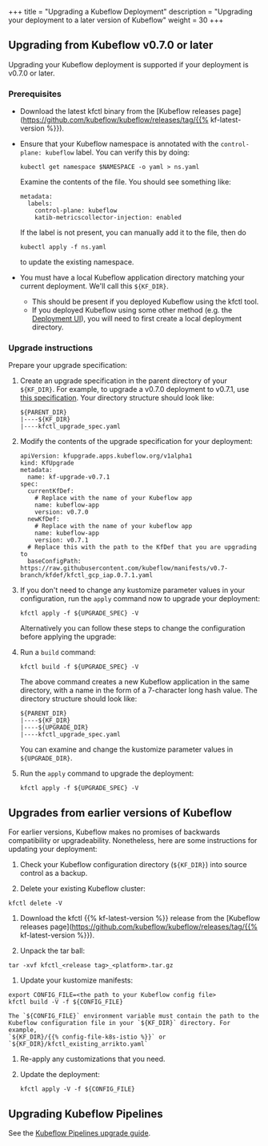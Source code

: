 +++
title = "Upgrading a Kubeflow Deployment"
description = "Upgrading your deployment to a later version of Kubeflow"
weight = 30
+++

## Upgrading from Kubeflow v0.7.0 or later
Upgrading your Kubeflow deployment is supported if your deployment is v0.7.0 or later.

### Prerequisites

* Download the latest kfctl binary from the
  [Kubeflow releases page](https://github.com/kubeflow/kubeflow/releases/tag/{{% kf-latest-version %}}).

* Ensure that your Kubeflow namespace is annotated with the
  `control-plane: kubeflow` label. You can verify this by doing:
  ```
  kubectl get namespace $NAMESPACE -o yaml > ns.yaml
  ```

    Examine the contents of the file. You should see something like:
    ```
    metadata:
      labels:
        control-plane: kubeflow
        katib-metricscollector-injection: enabled
    ```

    If the label is not present, you can manually add it to the file, then do
    ```
    kubectl apply -f ns.yaml
    ```
    to update the existing namespace.

* You must have a local Kubeflow application directory matching your current
deployment. We'll call this `${KF_DIR}`.
    * This should be present if you deployed Kubeflow using the kfctl tool.
    * If you deployed Kubeflow using some other method (e.g. the 
      [Deployment UI](/docs/gke/deploy/deploy-ui/)),
      you will need to first create a local deployment directory.


### Upgrade instructions

Prepare your upgrade specification:

1. Create an upgrade specification in the parent directory of your `${KF_DIR}`. For example, to upgrade
a v0.7.0 deployment to v0.7.1, use
[this specification](https://github.com/kubeflow/manifests/blob/v0.7-branch/kfdef/kfctl_upgrade_gcp_iap_0.7.1.yaml).
Your directory structure should look like:
    ```
    ${PARENT_DIR}
    |----${KF_DIR}
    |----kfctl_upgrade_spec.yaml
    ```

1. Modify the contents of the upgrade specification for your deployment:
    ```
    apiVersion: kfupgrade.apps.kubeflow.org/v1alpha1
    kind: KfUpgrade
    metadata:
      name: kf-upgrade-v0.7.1
    spec:
      currentKfDef:
        # Replace with the name of your Kubeflow app
        name: kubeflow-app
        version: v0.7.0
      newKfDef:
        # Replace with the name of your kubeflow app
        name: kubeflow-app
        version: v0.7.1
      # Replace this with the path to the KfDef that you are upgrading to
      baseConfigPath: https://raw.githubusercontent.com/kubeflow/manifests/v0.7-branch/kfdef/kfctl_gcp_iap.0.7.1.yaml
    ```
  
1. If you don't need to change any kustomize parameter values in your configuration, run the `apply`
command now to upgrade your deployment:

    ```
    kfctl apply -f ${UPGRADE_SPEC} -V
    ```

    Alternatively you can follow these steps to change the configuration before applying the upgrade:

1. Run a `build` command:
    ```
    kfctl build -f ${UPGRADE_SPEC} -V
    ```
    The above command creates a new Kubeflow application in the same directory, with a name
    in the form of a 7-character long hash value. The directory structure should look like:
    ```
    ${PARENT_DIR}
    |----${KF_DIR}
    |----${UPGRADE_DIR}
    |----kfctl_upgrade_spec.yaml
    ```
    You can examine and change the kustomize parameter values in
    `${UPGRADE_DIR}`.

1. Run the `apply` command to upgrade the deployment:
    ```
    kfctl apply -f ${UPGRADE_SPEC} -V
    ```


## Upgrades from earlier versions of Kubeflow

For earlier versions, Kubeflow makes no promises of backwards compatibility or 
upgradeability. Nonetheless, here are some instructions for updating your deployment:

1. Check your Kubeflow configuration directory (`${KF_DIR}`) into source control
  as a backup.

1. Delete your existing Kubeflow cluster:

  ```  
  kfctl delete -V 
  ```

    

1. Download the kfctl {{% kf-latest-version %}} release from the
  [Kubeflow releases 
  page](https://github.com/kubeflow/kubeflow/releases/tag/{{% kf-latest-version %}}).

1. Unpack the tar ball:

  ```
  tar -xvf kfctl_<release tag>_<platform>.tar.gz
  ```

1. Update your kustomize manifests:

  ```
  export CONFIG_FILE=<the path to your Kubeflow config file>
  kfctl build -V -f ${CONFIG_FILE}
  ```
    The `${CONFIG_FILE}` environment variable must contain the path to the 
    Kubeflow configuration file in your `${KF_DIR}` directory. For example,
    `${KF_DIR}/{{% config-file-k8s-istio %}}` or `${KF_DIR}/kfctl_existing_arrikto.yaml`
  
1. Re-apply any customizations that you need.

1. Update the deployment:

     ```
     kfctl apply -V -f ${CONFIG_FILE}
     ```

## Upgrading Kubeflow Pipelines

See the [Kubeflow Pipelines upgrade guide](/docs/pipelines/upgrade/).
